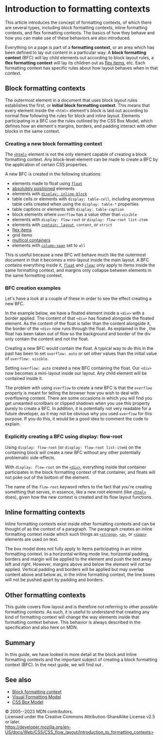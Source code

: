 Introduction to formatting contexts
===================================

This article introduces the concept of formatting contexts, of which
there are several types, including block formatting contexts, inline
formatting contexts, and flex formatting contexts. The basics of how
they behave and how you can make use of these behaviors are also
introduced.

Everything on a page is part of a **formatting context**, or an area
which has been defined to lay out content in a particular way. A **block
formatting context** (BFC) will lay child elements out according to
block layout rules, a **flex formatting context** will lay its children
out as [flex
items](https://developer.mozilla.org/en-US/docs/Glossary/Flex_Item),
etc. Each formatting context has specific rules about how layout behaves
when in that context.

Block formatting contexts
-------------------------

The outermost element in a document that uses block layout rules
establishes the first, or **initial block formatting context**. This
means that every element inside the `<html>` element\'s block is laid
out according to normal flow following the rules for block and inline
layout. Elements participating in a BFC use the rules outlined by the
CSS Box Model, which defines how an element\'s margins, borders, and
padding interact with other blocks in the same context.

### Creating a new block formatting context

The
[`<html>`](https://developer.mozilla.org/en-US/docs/Web/HTML/Element/html)
element is not the only element capable of creating a block formatting
context. Any block-level element can be made to create a BFC by the
application of certain CSS properties.

A new BFC is created in the following situations:

- elements made to float using [`float`](float.md)
- [absolutely positioned](position.md#types_of_positioning) elements
- elements with [`display: inline-block`](display.md#inline-block)
- table cells or elements with `display: table-cell`, including
    anonymous table cells created when using the `display: table-*`
    properties
- table captions or elements with `display: table-caption`
- block elements where `overflow` has a value other than `visible`
- elements with `display: flow-root` or `display: flow-root list-item`
- elements with [`contain: layout`](contain.md#layout), `content`, or
    `strict`
- [flex
    items](https://developer.mozilla.org/en-US/docs/Glossary/Flex_Item)
- grid items
- [multicol containers](_Resources/Markup%20And%20Styling/css/css_multicol_layout/basic_concepts.md)
- elements with [`column-span`](column-span.md) set to `all`

This is useful because a new BFC will behave much like the outermost
document in that it becomes a mini-layout inside the main layout. A BFC
contains everything inside it, [`float`](float.md) and
[`clear`](clear.md) only apply to items inside the same formatting
context, and margins only collapse between elements in the same
formatting context.

### BFC creation examples

Let\'s have a look at a couple of these in order to see the effect
creating a new BFC.

In the example below, we have a floated element inside a `<div>` with a
border applied. The content of that `<div>` has floated alongside the
floated element. As the content of the float is taller than the content
alongside it, the border of the `<div>` now runs through the float. As
explained in the [](in_flow_and_out_of_flow.md), the float has been taken out of flow
so the background and border of the div only contain the content and not
the float.

Creating a new BFC would contain the float. A typical way to do this in
the past has been to set `overflow: auto` or set other values than the
initial value of `overflow: visible`.

Setting `overflow: auto` created a new BFC containing the float. Our
`<div>` now becomes a mini-layout inside our layout. Any child element
will be contained inside it.

The problem with using `overflow` to create a new BFC is that the
`overflow` property is meant for telling the browser how you wish to
deal with overflowing content. There are some occasions in which you
will find you get unwanted scrollbars or clipped shadows when you use
this property purely to create a BFC. In addition, it is potentially not
very readable for a future developer, as it may not be obvious why you
used `overflow` for this purpose. If you do this, it would be a good
idea to comment the code to explain.

### Explicitly creating a BFC using display: flow-root

Using `display: flow-root` (or `display: flow-root list-item`) on the
containing block will create a new BFC without any other potentially
problematic side-effects.

With `display: flow-root` on the
[`<div>`](https://developer.mozilla.org/en-US/docs/Web/HTML/Element/div),
everything inside that container participates in the block formatting
context of that container, and floats will not poke out of the bottom of
the element.

The name of the `flow-root` keyword refers to the fact that you\'re
creating something that serves, in essence, like a new root element
(like
[`<html>`](https://developer.mozilla.org/en-US/docs/Web/HTML/Element/html)
does), given how the new context is created and its flow layout
functions.

Inline formatting contexts
--------------------------

Inline formatting contexts exist inside other formatting contexts and
can be thought of as the context of a paragraph. The paragraph creates
an inline formatting context inside which such things as
[`<strong>`](https://developer.mozilla.org/en-US/docs/Web/HTML/Element/strong),
[`<a>`](https://developer.mozilla.org/en-US/docs/Web/HTML/Element/a), or
[`<span>`](https://developer.mozilla.org/en-US/docs/Web/HTML/Element/span)
elements are used on text.

The box model does not fully apply to items participating in an inline
formatting context. In a horizontal writing mode line, horizontal
padding, borders and margin will be applied to the element and push the
text away left and right. However, margins above and below the element
will not be applied. Vertical padding and borders will be applied but
may overlap content above and below as, in the inline formatting
context, the line boxes will not be pushed apart by padding and borders.

Other formatting contexts
-------------------------

This guide covers flow layout and is therefore not referring to other
possible formatting contexts. As such, it is useful to understand that
creating any kind of formatting context will change the way elements
inside that formatting context behave. This behavior is always described
in the specification and also here on MDN.

Summary
-------

In this guide, we have looked in more detail at the block and Inline
formatting contexts and the important subject of creating a block
formatting context (BFC). In the next guide, we will find out [](flow_layout_and_writing_modes.md).

See also
--------

- [Block formatting
    context](https://developer.mozilla.org/en-US/docs/Web/Guide/CSS/Block_formatting_context)
- [Visual Formatting Model](visual_formatting_model.md)
- [CSS Box Model](css_box_model.md)

© 2005--2023 MDN contributors.\
Licensed under the Creative Commons Attribution-ShareAlike License v2.5
or later.\
https://developer.mozilla.org/en-US/docs/Web/CSS/CSS_flow_layout/Introduction_to_formatting_contexts>
